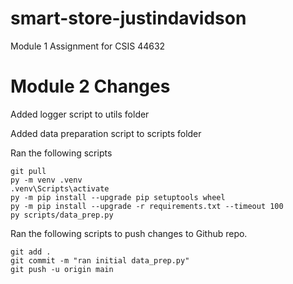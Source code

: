 # smart-store-justindavidson
Module 1 Assignment for CSIS 44632

# Module 2 Changes
Added logger script to utils folder

Added data preparation script to scripts folder

Ran the following scripts 

```shell
git pull
py -m venv .venv
.venv\Scripts\activate
py -m pip install --upgrade pip setuptools wheel
py -m pip install --upgrade -r requirements.txt --timeout 100
py scripts/data_prep.py
```
Ran the following scripts to push changes to Github repo.

```shell
git add .
git commit -m "ran initial data_prep.py"
git push -u origin main
```

